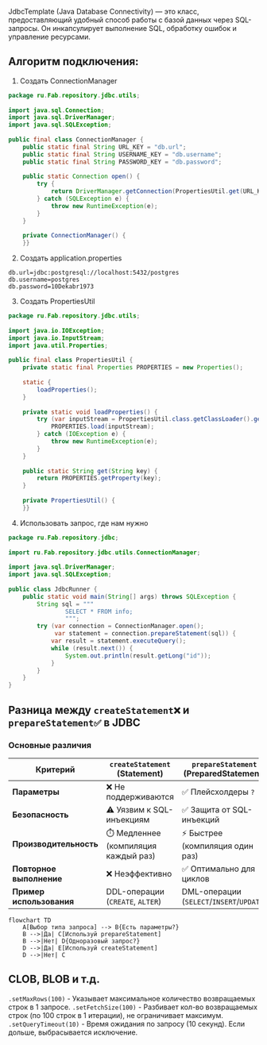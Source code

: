 JdbcTemplate (Java Database Connectivity) — это класс, предоставляющий удобный способ работы с базой данных через SQL-запросы. Он инкапсулирует выполнение SQL, обработку ошибок и управление ресурсами.

## Алгоритм подключения:
1. Создать ConnectionManager
```java
package ru.Fab.repository.jdbc.utils;  
  
import java.sql.Connection;  
import java.sql.DriverManager;  
import java.sql.SQLException;  
  
public final class ConnectionManager {  
    public static final String URL_KEY = "db.url";  
    public static final String USERNAME_KEY = "db.username";  
    public static final String PASSWORD_KEY = "db.password";  
  
    public static Connection open() {  
        try {  
            return DriverManager.getConnection(PropertiesUtil.get(URL_KEY), PropertiesUtil.get(USERNAME_KEY), PropertiesUtil.get(PASSWORD_KEY));  
        } catch (SQLException e) {  
            throw new RuntimeException(e);  
        }  
    }  
  
    private ConnectionManager() {  
    }}
```
2. Создать application.properties
```
db.url=jdbc:postgresql://localhost:5432/postgres  
db.username=postgres  
db.password=10Dekabr1973
```
3. Создать PropertiesUtil
```java
package ru.Fab.repository.jdbc.utils;  
  
import java.io.IOException;  
import java.io.InputStream;  
import java.util.Properties;  
  
public final class PropertiesUtil {  
    private static final Properties PROPERTIES = new Properties();  
  
    static {  
        loadProperties();  
    }  
  
    private static void loadProperties() {  
        try (var inputStream = PropertiesUtil.class.getClassLoader().getResourceAsStream("application.properties")) {  
            PROPERTIES.load(inputStream);  
        } catch (IOException e) {  
            throw new RuntimeException(e);  
        }  
    }  
  
    public static String get(String key) {  
        return PROPERTIES.getProperty(key);  
    }  
  
    private PropertiesUtil() {  
    }}
```
4. Использовать запрос, где нам нужно
```java
package ru.Fab.repository.jdbc;  
  
import ru.Fab.repository.jdbc.utils.ConnectionManager;  
  
import java.sql.DriverManager;  
import java.sql.SQLException;
  
public class JdbcRunner {  
    public static void main(String[] args) throws SQLException {  
        String sql = """  
                SELECT * FROM info;  
                """;  
        try (var connection = ConnectionManager.open();  
             var statement = connection.prepareStatement(sql)) {  
            var result = statement.executeQuery();  
            while (result.next()) {  
                System.out.println(result.getLong("id"));  
            }  
        }  
    }  
}
```


## Разница между `createStatement❌` и `prepareStatement✅` в JDBC

### Основные различия
| Критерий                 | `createStatement` (Statement)        | `prepareStatement` (PreparedStatement)    |
| ------------------------ | ------------------------------------ | ----------------------------------------- |
| **Параметры**            | ❌ Не поддерживаются                  | ✅ Плейсхолдеры `?`                        |
| **Безопасность**         | ⚠️ Уязвим к SQL-инъекциям            | ✅ Защита от SQL-инъекций                  |
| **Производительность**   | ⏱️ Медленнее (компиляция каждый раз) | ⚡ Быстрее (компиляция один раз)           |
| **Повторное выполнение** | ❌ Неэффективно                       | ✅ Оптимально для циклов                   |
| **Пример использования** | DDL-операции (`CREATE`, `ALTER`)     | DML-операции (`SELECT`/`INSERT`/`UPDATE`) |

```mermaid
flowchart TD
    A[Выбор типа запроса] --> B{Есть параметры?}
    B -->|Да| C[Используй prepareStatement]
    B -->|Нет| D{Одноразовый запрос?}
    D -->|Да| E[Используй createStatement]
    D -->|Нет| C
```
## CLOB, BLOB и т.д.
`.setMaxRows(100)` - Указывает максимальное количество возвращаемых строк в 1 запросе.
`.setFetchSize(100)` - Разбивает кол-во возвращаемых строк (по 100 строк в 1 итерации), не ограничивает максимум.
`.setQueryTimeout(10)` - Время ожидания по запросу (10 секунд). Если дольше, выбрасывается исключение.



